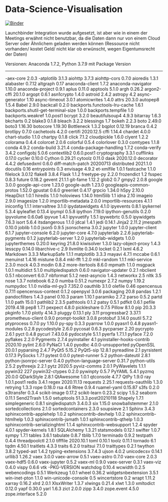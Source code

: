 # Data-Science-Visualisation

[![Binder](https://mybinder.org/badge_logo.svg)](https://mybinder.org/v2/gh/darbab2s/Data-Science-Visualisation.git/master)

Launchbinder Integration wurde aufgesetzt, ist aber wie in einem der Meetings erwähnt nicht benutzbar, da die Daten dann nur von einem Cloud Server oder Ähnlichem geladen werden können (Ressource nicht vorhanden/ kostet Geld/ nicht klar ob erwünscht, wegen Eigentumsrecht der Daten)

Versionen:
Anaconda 1.7.2, Python 3.7.9 mit
Package                            Version
---------------------------------- -------------------
-aex-core                          2.0.3
-atplotlib                         3.1.3
aiohttp                            3.7.3
aiohttp-cors                       0.7.0
aioredis                           1.3.1
alabaster                          0.7.12
altgraph                           0.17
anaconda-client                    1.7.2
anaconda-navigator                 1.10.0
anaconda-project                   0.9.1
aplus                              0.11.0
apptools                           5.1.0
argh                               0.26.2
argon2-cffi                        20.1.0
argopt                             0.6.1
asn1crypto                         1.4.0
astroid                            2.4.2
astropy                            4.2
async-generator                    1.10
async-timeout                      3.0.1
atomicwrites                       1.4.0
attrs                              20.3.0
autopep8                           1.5.4
Babel                              2.9.0
backcall                           0.2.0
backports.functools-lru-cache      1.6.1
backports.shutil-get-terminal-size 1.0.0
backports.tempfile                 1.0
backports.weakref                  1.0.post1
bcrypt                             3.2.0
beautifulsoup4                     4.9.3
bitarray                           1.6.3
bkcharts                           0.2
blake3                             0.1.8
bleach                             3.2.2
blessings                          1.7
bokeh                              2.2.3
boto                               2.49.0
boto3                              1.16.30
botocore                           1.19.30
Bottleneck                         1.3.2
bqplot                             0.12.19
branca                             0.4.2
brotlipy                           0.7.0
cachetools                         4.2.0
certifi                            2020.12.5
cffi                               1.14.4
chardet                            4.0.0
chart-studio                       1.1.0
chartpy                            0.1.8
click                              7.1.2
cloudpickle                        1.6.0
clyent                             1.2.2
colorama                           0.4.4
colorcet                           2.0.6
colorful                           0.5.4
colorlover                         0.3.0
comtypes                           1.1.8
conda                              4.9.2
conda-build                        3.21.4
conda-package-handling             1.7.2
conda-verify                       3.4.2
configobj                          5.0.6
contextlib2                        0.6.0.post1
cryptography                       3.3.1
cufflinks                          0.17.0
cycler                             0.10.0
Cython                             0.29.21
cytoolz                            0.11.0
dask                               2020.12.0
decorator                          4.4.2
defusedxml                         0.6.0
diff-match-patch                   20200713
distributed                        2021.1.0
docutils                           0.16
entrypoints                        0.3
envisage                           4.9.2
et-xmlfile                         1.0.1
fastcache                          1.1.0
filelock                           3.0.12
flake8                             3.8.4
Flask                              1.1.2
freetype-py                        2.2.0
frozendict                         1.2
fsspec                             0.8.3
future                             0.18.2
gevent                             21.1.1
git-fame                           1.12.2
glob2                              0.7
gmpy2                              2.0.8
google                             3.0.0
google-api-core                    1.23.0
google-auth                        1.23.0
googleapis-common-protos           1.52.0
gpustat                            0.6.0
greenlet                           0.4.17
grpcio                             1.34.0
h5py                               2.10.0
HeapDict                           1.0.1
hiredis                            1.1.0
holoviews                          1.14.0
html5lib                           1.1
idna                               2.10
imageio                            2.9.0
imagesize                          1.2.0
importlib-metadata                 2.0.0
importlib-resources                4.1.1
iniconfig                          1.1.1
intervaltree                       3.1.0
ipydatawidgets                     4.1.0
ipyevents                          0.8.1
ipykernel                          5.3.4
ipyleaflet                         0.13.4
ipympl                             0.5.8
ipython                            7.19.0
ipython-genutils                   0.2.0
ipyvolume                          0.6.0a6
ipyvue                             1.4.1
ipyvuetify                         1.5.1
ipywebrtc                          0.5.0
ipywidgets                         7.6.3
isort                              5.6.4
itsdangerous                       1.1.0
jdcal                              1.4.1
jedi                               0.14.1
Jinja2                             2.11.2
jmespath                           0.10.0
joblib                             1.0.0
json5                              0.9.5
jsonschema                         3.0.2
jupyter                            1.0.0
jupyter-client                     6.1.7
jupyter-console                    6.2.0
jupyter-core                       4.7.0
jupyterlab                         2.2.6
jupyterlab-pygments                0.1.2
jupyterlab-server                  1.2.0
jupyterlab-widgets                 1.0.0
jupyterthemes                      0.20.0
keyring                            21.8.0
kiwisolver                         1.3.0
lazy-object-proxy                  1.4.3
lesscpy                            0.14.0
libarchive-c                       2.9
llvmlite                           0.34.0
locket                             0.2.1
lxml                               4.6.2
Markdown                           3.3.3
MarkupSafe                         1.1.1
matplotlib                         3.3.3
mayavi                             4.7.1
mccabe                             0.6.1
menuinst                           1.4.16
mistune                            0.8.4
mkl-fft                            1.2.0
mkl-random                         1.1.1
mkl-service                        2.3.0
mock                               4.0.3
modin                              0.8.2
more-itertools                     8.6.0
mpmath                             1.1.0
msgpack                            1.0.1
multidict                          5.1.0
multipledispatch                   0.6.0
navigator-updater                  0.2.1
nbclient                           0.5.1
nbconvert                          6.0.7
nbformat                           5.1.2
nest-asyncio                       1.4.3
networkx                           2.5
nltk                               3.5
nose                               1.3.7
notebook                           6.2.0
numba                              0.51.2
numexpr                            2.7.2
numpy                              1.19.2
numpydoc                           1.1.0
nvidia-ml-py3                      7.352.0
oauthlib                           3.1.0
olefile                            0.46
opencensus                         0.7.11
opencensus-context                 0.1.2
openpyxl                           3.0.6
packaging                          20.8
pandas                             1.2.1
pandocfilters                      1.4.3
panel                              0.10.3
param                              1.10.1
paramiko                           2.7.2
parso                              0.5.2
partd                              1.1.0
path                               15.0.1
pathlib2                           2.3.5
pathtools                          0.1.2
patsy                              0.5.1
pdfkit                             0.6.1
pefile                             2019.4.18
pep8                               1.7.1
pexpect                            4.8.0
pickleshare                        0.7.5
Pillow                             8.1.0
pip                                20.3.3
pkginfo                            1.7.0
plotly                             4.14.3
pluggy                             0.13.1
ply                                3.11
progressbar2                       3.37.1
prometheus-client                  0.9.0
prompt-toolkit                     3.0.8
protobuf                           3.14.0
psutil                             5.7.2
ptyprocess                         0.7.0
py                                 1.10.0
py-spy                             0.3.3
pyarrow                            1.0.0
pyasn1                             0.4.8
pyasn1-modules                     0.2.8
pycodestyle                        2.6.0
pycosat                            0.6.3
pycparser                          2.20
pycrypto                           2.6.1
pyct                               0.4.8
pycurl                             7.43.0.6
pydocstyle                         5.1.1
pyerfa                             1.7.1.1
pyface                             7.2.0
pyflakes                           2.2.0
Pygments                           2.7.4
pyinstaller                        4.1
pyinstaller-hooks-contrib          2020.10
pylint                             2.6.0
PyNaCl                             1.4.0
pyodbc                             4.0.0-unsupported
pyOpenSSL                          20.0.1
pyparsing                          2.4.7
PyQt5                              5.15.2
PyQt5-sip                          12.8.1
pyreadline                         2.1
pyrsistent                         0.17.3
PySocks                            1.7.1
pytest                             0.0.0
pytest-runner                      5.2
python-dateutil                    2.8.1
python-jsonrpc-server              0.4.0
python-language-server             0.31.7
python-utils                       2.5.2
pythreejs                          2.2.1
pytz                               2020.5
pyviz-comms                        2.0.1
PyWavelets                         1.1.1
pywin32                            227
pywin32-ctypes                     0.2.0
pywinpty                           0.5.7
PyYAML                             5.4.1
pyzmq                              20.0.0
QDarkStyle                         2.8.1
QtAwesome                          1.0.1
qtconsole                          4.7.7
QtPy                               1.9.0
ray                                1.0.1.post1
redis                              3.4.1
regex                              2020.11.13
requests                           2.25.1
requests-oauthlib                  1.3.0
retrying                           1.3.3
rope                               0.18.0
rsa                                4.6
Rtree                              0.9.4
ruamel-yaml                        0.15.87
s3fs                               0.2.0
s3transfer                         0.3.4
scikit-image                       0.17.2
scikit-learn                       0.23.2
scipy                              1.5.2
seaborn                            0.11.1
Send2Trash                         1.5.0
setuptools                         51.3.3.post20210118
Shapely                            1.7.1
simplegeneric                      0.8.1
singledispatch                     3.4.0.3
six                                1.15.0
snowballstemmer                    2.1.0
sortedcollections                  2.1.0
sortedcontainers                   2.3.0
soupsieve                          2.1
Sphinx                             3.4.3
sphinxcontrib-applehelp            1.0.2
sphinxcontrib-devhelp              1.0.2
sphinxcontrib-htmlhelp             1.0.3
sphinxcontrib-jsmath               1.0.1
sphinxcontrib-qthelp               1.0.3
sphinxcontrib-serializinghtml      1.1.4
sphinxcontrib-websupport           1.2.4
spyder                             4.0.1
spyder-kernels                     1.8.1
SQLAlchemy                         1.3.21
statsmodels                        0.12.1
swifter                            1.0.7
sympy                              1.7.1
tables                             3.6.1
tabulate                           0.8.7
tblib                              1.7.0
terminado                          0.9.2
testpath                           0.4.4
threadpoolctl                      2.1.0
tifffile                           2020.10.1
toml                               0.10.1
toolz                              0.11.1
tornado                            6.1
tqdm                               4.50.1
traitlets                          4.3.3
traits                             6.2.0
traitsui                           7.1.0
traittypes                         0.2.1
twython                            3.8.2
typed-ast                          1.4.2
typing-extensions                  3.7.4.3
ujson                              4.0.2
unicodecsv                         0.14.1
urllib3                            1.26.2
vaex                               3.0.0
vaex-arrow                         0.5.1
vaex-astro                         0.7.0
vaex-core                          2.0.3
vaex-hdf5                          0.6.0
vaex-jupyter                       0.5.2
vaex-ml                            0.9.0
vaex-server                        0.3.1
vaex-viz                           0.4.0
vispy                              0.6.6
vtk                                -PKG-VERSION
watchdog                           0.10.4
wcwidth                            0.2.5
webencodings                       0.5.1
Werkzeug                           1.0.1
wheel                              0.36.2
widgetsnbextension                 3.5.1
win-inet-pton                      1.1.0
win-unicode-console                0.5
wincertstore                       0.2
wrapt                              1.11.2
xarray                             0.16.2
xlrd                               2.0.1
XlsxWriter                         1.3.7
xlwings                            0.21.4
xlwt                               1.3.0
xmltodict                          0.12.0
yapf                               0.30.0
yarl                               1.6.3
zict                               2.0.0
zipp                               3.4.0
zope.event                         4.5.0
zope.interface                     5.2.0

